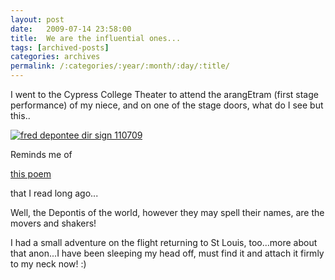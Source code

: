 ```yaml
---
layout: post
date:	2009-07-14 23:58:00
title:  We are the influential ones...
tags: [archived-posts]
categories: archives
permalink: /:categories/:year/:month/:day/:title/
---
```

I went to the Cypress College Theater to attend the arangEtram (first stage performance) of my niece, and on one of the stage doors, what do I see but this..


<a href="http://s562.photobucket.com/albums/ss67/pugaippadam/?action=view&current=IMG_2711.jpg" target="_blank"><img src="http://i562.photobucket.com/albums/ss67/pugaippadam/IMG_2711.jpg" border="0" alt="fred depontee dir sign 110709"></a>


Reminds me of 

<a href="http://www.bartleby.com/103/6.html"> this poem </a>

that I read long ago...

Well, the Depontis of the world, however they may spell their names, are the movers and shakers!

I had a small adventure on the flight returning to St Louis, too...more about that anon...I have been sleeping my head off, must find it and attach it firmly to my neck now! :)
